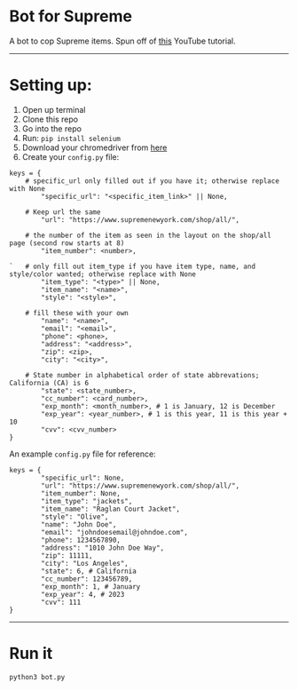 # Bot for Supreme

A bot to cop Supreme items.
Spun off of [this](https://youtu.be/AGpKm0pdTMM) YouTube tutorial.

---
# Setting up:

1. Open up terminal
2. Clone this repo
3. Go into the repo
4. Run: `pip install selenium`
5. Download your chromedriver from [here](http://chromedriver.chromium.org/downloads)
6. Create your `config.py` file:

```
keys = {
	# specific_url only filled out if you have it; otherwise replace with None
        "specific_url": "<specific_item_link>" || None,

	# Keep url the same
        "url": "https://www.supremenewyork.com/shop/all/",

	# the number of the item as seen in the layout on the shop/all page (second row starts at 8) 
        "item_number": <number>,

`	# only fill out item_type if you have item type, name, and style/color wanted; otherwise replace with None
        "item_type": "<type>" || None,
        "item_name": "<name>",
        "style": "<style>",

	# fill these with your own
        "name": "<name>",
        "email": "<email>",
        "phone": <phone>,
        "address": "<address>",
        "zip": <zip>,
        "city": "<city>",
	
	# State number in alphabetical order of state abbrevations; California (CA) is 6
        "state": <state_number>,
        "cc_number": <card_number>,
        "exp_month": <month_number>, # 1 is January, 12 is December
        "exp_year": <year_number>, # 1 is this year, 11 is this year + 10
        "cvv": <cvv_number>
}
```
An example `config.py` file for reference:
```
keys = {
        "specific_url": None,
        "url": "https://www.supremenewyork.com/shop/all/",
        "item_number": None,
        "item_type": "jackets",
        "item_name": "Raglan Court Jacket",
        "style": "Olive",
        "name": "John Doe",
        "email": "johndoesemail@johndoe.com",
        "phone": 1234567890,
        "address": "1010 John Doe Way",
        "zip": 11111,
        "city": "Los Angeles",
        "state": 6, # California
        "cc_number": 123456789,
        "exp_month": 1, # January
        "exp_year": 4, # 2023
        "cvv": 111
}

```

---
# Run it
```
python3 bot.py
```

